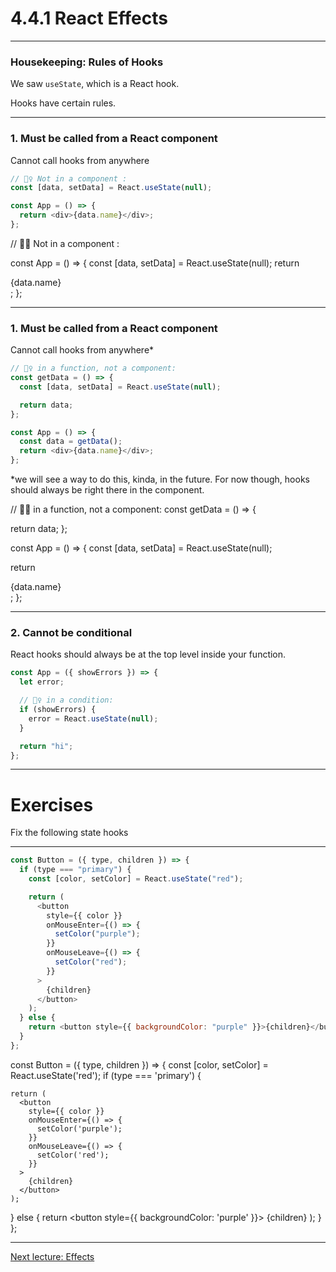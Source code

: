 # 4.4.1 React Effects

---

### Housekeeping: Rules of Hooks

We saw `useState`, which is a React hook.

Hooks have certain rules.

---

### 1. Must be called from a React component

Cannot call hooks from anywhere

```js
// 🙅‍♀️ Not in a component :
const [data, setData] = React.useState(null);

const App = () => {
  return <div>{data.name}</div>;
};
```

// 🙅‍♀️ Not in a component :

const App = () => {
const [data, setData] = React.useState(null);
return <div>{data.name}</div>;
};

---

### 1. Must be called from a React component

Cannot call hooks from anywhere\*

```js
// 🙅‍♀️ in a function, not a component:
const getData = () => {
  const [data, setData] = React.useState(null);

  return data;
};

const App = () => {
  const data = getData();
  return <div>{data.name}</div>;
};
```

\*we will see a way to do this, kinda, in the future. For now though, hooks should always be right there in the component.

// 🙅‍♀️ in a function, not a component:
const getData = () => {

return data;
};

const App = () => {
const [data, setData] = React.useState(null);

return <div>{data.name}</div>;
};

---

### 2. Cannot be conditional

React hooks should always be at the top level inside your function.

```js
const App = ({ showErrors }) => {
  let error;

  // 🙅‍♀️ in a condition:
  if (showErrors) {
    error = React.useState(null);
  }

  return "hi";
};
```

---

# Exercises

Fix the following state hooks

---

```js
const Button = ({ type, children }) => {
  if (type === "primary") {
    const [color, setColor] = React.useState("red");

    return (
      <button
        style={{ color }}
        onMouseEnter={() => {
          setColor("purple");
        }}
        onMouseLeave={() => {
          setColor("red");
        }}
      >
        {children}
      </button>
    );
  } else {
    return <button style={{ backgroundColor: "purple" }}>{children}</button>;
  }
};
```

const Button = ({ type, children }) => {
const [color, setColor] = React.useState('red');
if (type === 'primary') {

    return (
      <button
        style={{ color }}
        onMouseEnter={() => {
          setColor('purple');
        }}
        onMouseLeave={() => {
          setColor('red');
        }}
      >
        {children}
      </button>
    );

} else {
return
<button style={{ backgroundColor: 'purple' }}>
{children}
</button>
);
}
};

---

[Next lecture: Effects](../lecture-2-effects)
